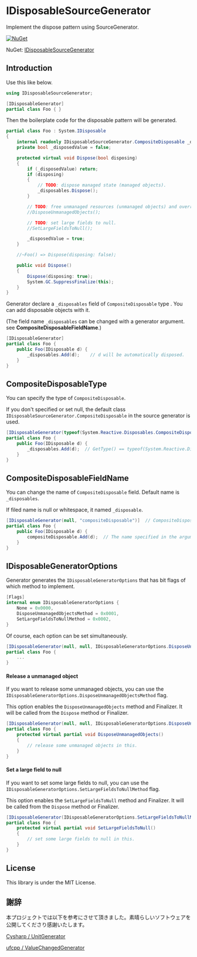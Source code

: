 # IDisposableSourceGenerator

Implement the dispose pattern using SourceGenerator.

[![NuGet](https://img.shields.io/nuget/v/IDisposableSourceGenerator?style=flat-square)](https://www.nuget.org/packages/IDisposableSourceGenerator)

NuGet: [IDisposableSourceGenerator](https://www.nuget.org/packages/IDisposableSourceGenerator/)

## Introduction

Use this like below.

```csharp
using IDisposableSourceGenerator;

[IDisposableGenerator]
partial class Foo { }
```

Then the boilerplate code for the disposable pattern will be generated.

``` csharp
partial class Foo : System.IDisposable
{
    internal readonly IDisposableSourceGenerator.CompositeDisposable _disposables = new();
    private bool _disposedValue = false;

    protected virtual void Dispose(bool disposing)
    {
        if (_disposedValue) return;
        if (disposing)
        {
            // TODO: dispose managed state (managed objects).
            _disposables.Dispose();
        }

        // TODO: free unmanaged resources (unmanaged objects) and override a finalizer below.
        //DisposeUnmanagedObjects();

        // TODO: set large fields to null.
        //SetLargeFieldsToNull();

        _disposedValue = true;
    }

    //~Foo() => Dispose(disposing: false);

    public void Dispose()
    {
        Dispose(disposing: true);
        System.GC.SuppressFinalize(this);
    }
}
```

Generator declare a `_disposables` field of `CompositeDisposable` type . You can add disposable objects with it.

(The field name `_disposables` can be changed with a generator argument. see **CompositeDisposableFieldName**.)

``` csharp
[IDisposableGenerator]
partial class Foo {
    public Foo(IDisposable d) {
        _disposables.Add(d);    // d will be automatically disposed.
    }
}
```

## CompositeDisposableType

You can specify the type of `CompositeDisposable`.

If you don't specified or set null, the default class `IDisposableSourceGenerator.CompositeDisposable` in the source generator is used.

``` csharp
[IDisposableGenerator(typeof(System.Reactive.Disposables.CompositeDisposable))]
partial class Foo {
    public Foo(IDisposable d) {
        _disposables.Add(d);  // GetType() == typeof(System.Reactive.Disposables.CompositeDisposable)
    }
}
```

## CompositeDisposableFieldName

You can change the name of `CompositeDisposable` field.  Default name is `_disposables`.

If filed name is null or whitespace, it named `_disposable`.

``` csharp
[IDisposableGenerator(null, "compositeDisposable")]  // CompositeDisposable type is default.
partial class Foo {
    public Foo(IDisposable d) {
        compositeDisposable.Add(d);  // The name specified in the argument.
    }
}
```

## IDisposableGeneratorOptions

Generator generates the `IDisposableGeneratorOptions` that has bit flags of which method to implement.

```csharp
[Flags]
internal enum IDisposableGeneratorOptions {
    None = 0x0000,
    DisposeUnmanagedObjectsMethod = 0x0001,
    SetLargeFieldsToNullMethod = 0x0002,
}
```

Of course,  each option can be set simultaneously.

```csharp
[IDisposableGenerator(null, null, IDisposableGeneratorOptions.DisposeUnmanagedObjectsMethod | IDisposableGeneratorOptions.SetLargeFieldsToNullMethod)]
partial class Foo {
    ...
}
```

#### Release a unmanaged object

If you want to release some unmanaged objects, you can use the `IDisposableGeneratorOptions.DisposeUnmanagedObjectsMethod` flag.

This option enables the `DisposeUnmanagedObjects` method and Finalizer. It will be called from the `Dispose` method or Finalizer.

``` csharp
[IDisposableGenerator(null, null, IDisposableGeneratorOptions.DisposeUnmanagedObjectsMethod)]
partial class Foo {
    protected virtual partial void DisposeUnmanagedObjects()
    {
        // release some unmanaged objects in this.
    }
}
```

#### Set a large field to null

If you want to set some large fields to null, you can use the `IDisposableGeneratorOptions.SetLargeFieldsToNullMethod` flag.

This option enables the `SetLargeFieldsToNull` method  and Finalizer. It will be called from the `Dispose` method or Finalizer.

``` csharp
[IDisposableGenerator(IDisposableGeneratorOptions.SetLargeFieldsToNullMethod)]
partial class Foo {
    protected virtual partial void SetLargeFieldsToNull()
    {
        // set some large fields to null in this.
    }
}
```

## License

This library is under the MIT License.

## 謝辞

本プロジェクトでは以下を参考にさせて頂きました。素晴らしいソフトウェアを公開してくださり感謝いたします。

[Cysharp / UnitGenerator](https://github.com/Cysharp/UnitGenerator)

[ufcpp / ValueChangedGenerator](https://github.com/ufcpp/ValueChangedGenerator/)